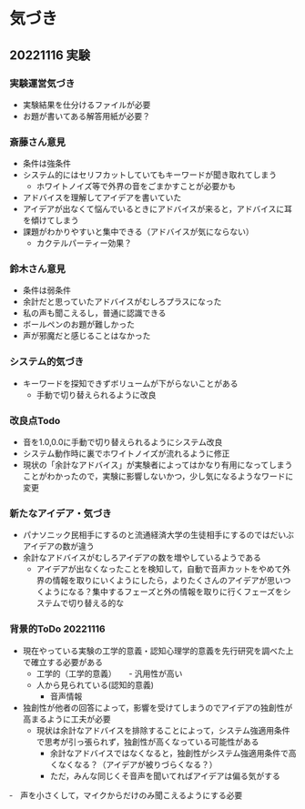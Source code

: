 # 気づき
## 20221116 実験
### 実験運営気づき
- 実験結果を仕分けるファイルが必要
- お題が書いてある解答用紙が必要？

### 斎藤さん意見
- 条件は強条件
- システム的にはセリフカットしていてもキーワードが聞き取れてしまう
  - ホワイトノイズ等で外界の音をごまかすことが必要かも
- アドバイスを理解してアイデアを書いていた
- アイデアが出なくて悩んでいるときにアドバイスが来ると，アドバイスに耳を傾けてしまう
- 課題がわかりやすいと集中できる（アドバイスが気にならない）
  - カクテルパーティー効果？
### 鈴木さん意見
- 条件は弱条件
- 余計だと思っていたアドバイスがむしろプラスになった
- 私の声も聞こえるし，普通に認識できる
- ボールペンのお題が難しかった
- 声が邪魔だと感じることはなかった
### システム的気づき
- キーワードを探知できずボリュームが下がらないことがある
  - 手動で切り替えられるように改良
### 改良点Todo
- 音を1.0,0.0に手動で切り替えられるようにシステム改良
- システム動作時に裏でホワイトノイズが流れるように修正
- 現状の「余計なアドバイス」が実験者によってはかなり有用になってしまうことがわかったので，実験に影響しないかつ，少し気になるようなワードに変更
### 新たなアイデア・気づき
- パナソニック民相手にするのと流通経済大学の生徒相手にするのではだいぶアイデアの数が違う
- 余計なアドバイスがむしろアイデアの数を増やしているようである
  - アイデアが出なくなったことを検知して，自動で音声カットをやめて外界の情報を取りにいくようにしたら，よりたくさんのアイデアが思いつくようになる？集中するフェーズと外の情報を取りに行くフェーズをシステムで切り替える的な
### 背景的ToDo 20221116
- 現在やっている実験の工学的意義・認知心理学的意義を先行研究を調べた上で確立する必要がある
  - 工学的（工学的意義）
　  - 汎用性が高い
  - 人から見られている(認知的意義)
    - 音声情報
- 独創性が他者の回答によって，影響を受けてしまうのでアイデアの独創性が高まるように工夫が必要
  - 現状は余計なアドバイスを排除することによって，システム強適用条件で思考が引っ張られず，独創性が高くなっている可能性がある
    - 余計なアドバイスではなくなると，独創性がシステム強適用条件で高くなくなる？（アイデアが被りづらくなる？）
    - ただ，みんな同じくそ音声を聞いてればアイデアは偏る気がする

‐　声を小さくして，マイクからだけのみ聞こえるようにする必要